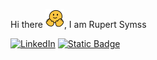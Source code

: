 Hi there  <img src="https://raw.githubusercontent.com/RupertSymss/RupertSymss/main/icons/greetings.gif" width="30px">, I am Rupert Symss

[![LinkedIn](https://img.shields.io/badge/LinkedIn-0077B5?style=for-the-badge&logo=linkedin&logoColor=white)](https://www.linkedin.com/in/rupertsymss/)              [![Static Badge](https://img.shields.io/badge/Tableau-Public-Public?style=for-the-badge&logo=Tableau&labelColor=004B89&color=E97627)](https://public.tableau.com/app/profile/rupertsymss/)





<!--
**RupertSymss/RupertSymss** is a ✨ _special_ ✨ repository because its `README.md` (this file) appears on your GitHub profile.

Here are some ideas to get you started:

- 🔭 I’m currently working on ...
- 🌱 I’m currently learning ...
- 👯 I’m looking to collaborate on ...
- 🤔 I’m looking for help with ...
- 💬 Ask me about ...
- 📫 How to reach me: ...
- 😄 Pronouns: ...
- ⚡ Fun fact: ...
-->
